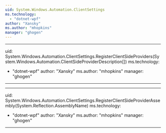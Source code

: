 ```yaml
---
uid: System.Windows.Automation.ClientSettings
ms.technology: 
  - "dotnet-wpf"
author: "Xansky"
ms.author: "mhopkins"
manager: "ghogen"
---
```


---
uid: System.Windows.Automation.ClientSettings.RegisterClientSideProviders(System.Windows.Automation.ClientSideProviderDescription[])
ms.technology: 
  - "dotnet-wpf"
author: "Xansky"
ms.author: "mhopkins"
manager: "ghogen"
---

---
uid: System.Windows.Automation.ClientSettings.RegisterClientSideProviderAssembly(System.Reflection.AssemblyName)
ms.technology: 
  - "dotnet-wpf"
author: "Xansky"
ms.author: "mhopkins"
manager: "ghogen"
---
